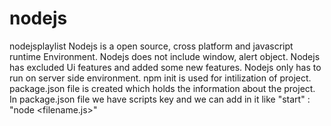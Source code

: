# nodejs
nodejsplaylist
Nodejs is a open source, cross platform and javascript runtime Environment.
Nodejs does not include window, alert object.
Nodejs has excluded Ui features and added some new features.
Nodejs only has to run on server side environment.
npm init is used for intilization of project.
package.json file is created which holds the information about the project.
In package.json file we have scripts key and we can add in it like "start" : "node <filename.js>"





